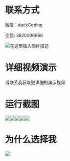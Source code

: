 # 联系方式

微信：duckCoding

企鹅: 3820006966

![在这里插入图片描述](http://upload.cxycsx.vip/91ab4bcb4f2c4c6db86365bb6d6e9c62.jpeg)

# 详细视频演示

请联系我获取更详细的演示视频

# 运行截图

![](http://www.bysj52.com/uploadfile/ueditor/image/202306/%E6%AF%95%E8%AE%BEssm417%E9%AB%98%E6%A0%A1%E5%AE%9E%E9%AA%8C%E5%AE%A4%E4%BF%A1%E6%81%AF%E5%8C%96%E7%BB%BC%E5%90%88%E7%AE%A1%E7%90%86%E5%B9%B3%E5%8F%B0%E5%BB%BA%E8%AE%BE%E6%AF%95%E4%B8%9A%E8%AE%BE%E8%AE%A1/3.png)![](http://www.bysj52.com/uploadfile/ueditor/image/202306/%E6%AF%95%E8%AE%BEssm417%E9%AB%98%E6%A0%A1%E5%AE%9E%E9%AA%8C%E5%AE%A4%E4%BF%A1%E6%81%AF%E5%8C%96%E7%BB%BC%E5%90%88%E7%AE%A1%E7%90%86%E5%B9%B3%E5%8F%B0%E5%BB%BA%E8%AE%BE%E6%AF%95%E4%B8%9A%E8%AE%BE%E8%AE%A1/5.png)![](http://www.bysj52.com/uploadfile/ueditor/image/202306/%E6%AF%95%E8%AE%BEssm417%E9%AB%98%E6%A0%A1%E5%AE%9E%E9%AA%8C%E5%AE%A4%E4%BF%A1%E6%81%AF%E5%8C%96%E7%BB%BC%E5%90%88%E7%AE%A1%E7%90%86%E5%B9%B3%E5%8F%B0%E5%BB%BA%E8%AE%BE%E6%AF%95%E4%B8%9A%E8%AE%BE%E8%AE%A1/2.png)![](http://www.bysj52.com/uploadfile/ueditor/image/202306/%E6%AF%95%E8%AE%BEssm417%E9%AB%98%E6%A0%A1%E5%AE%9E%E9%AA%8C%E5%AE%A4%E4%BF%A1%E6%81%AF%E5%8C%96%E7%BB%BC%E5%90%88%E7%AE%A1%E7%90%86%E5%B9%B3%E5%8F%B0%E5%BB%BA%E8%AE%BE%E6%AF%95%E4%B8%9A%E8%AE%BE%E8%AE%A1/1.png)![](http://www.bysj52.com/uploadfile/ueditor/image/202306/%E6%AF%95%E8%AE%BEssm417%E9%AB%98%E6%A0%A1%E5%AE%9E%E9%AA%8C%E5%AE%A4%E4%BF%A1%E6%81%AF%E5%8C%96%E7%BB%BC%E5%90%88%E7%AE%A1%E7%90%86%E5%B9%B3%E5%8F%B0%E5%BB%BA%E8%AE%BE%E6%AF%95%E4%B8%9A%E8%AE%BE%E8%AE%A1/4.png)

# 为什么选择我

![](http://upload.cxycsx.vip/%E7%A8%8B%E5%BA%8F%E8%AE%BE%E8%AE%A1.png)


